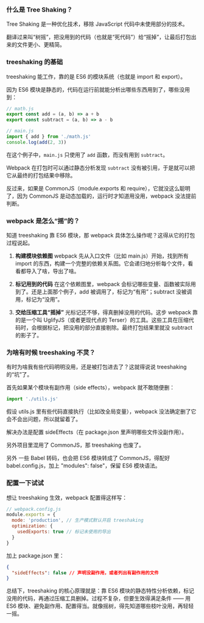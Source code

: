 ### 什么是 Tree Shaking？

Tree Shaking 是一种优化技术，移除 JavaScript 代码中未使用部分的技术。

翻译过来叫“树摇”，把没用到的代码（也就是“死代码”）给“摇掉”，让最后打包出来的文件更小、更精简。



### treeshaking 的基础

treeshaking 能工作，靠的是 ES6 的模块系统（也就是 import 和 export）。

因为 ES6 模块是静态的，代码在运行前就能分析出哪些东西用到了，哪些没用到：

```js
// math.js
export const add = (a, b) => a + b
export const subtract = (a, b) => a - b

// main.js
import { add } from './math.js'
console.log(add(2, 3))
```

在这个例子中，`main.js` 只使用了 `add` 函数，而没有用到 `subtract`。

Webpack 在打包时可以通过静态分析发现 `subtract` 没有被引用，于是就可以把它从最终的打包结果中移除。

反过来，如果是 CommonJS（module.exports 和 require），它就没这么聪明了，因为 CommonJS 是动态加载的，运行时才知道用没用，webpack 没法提前判断。



### webpack 是怎么“摇”的？

知道 treeshaking 靠 ES6 模块，那 webpack 具体怎么操作呢？这得从它的打包过程说起。

1. **构建模块依赖图**
    webpack 先从入口文件（比如 main.js）开始，找到所有 import 的东西，构建一个完整的依赖关系图。它会递归地分析每个文件，看看都导入了啥，导出了啥。

2. **标记用到的代码**
    在这个依赖图里，webpack 会标记哪些变量、函数被实际用到了。还是上面那个例子，add 被调用了，标记为“有用”；subtract 没被调用，标记为“没用”。

3. **交给压缩工具“摇掉”**
    光标记还不够，得真删掉没用的代码。这步 webpack 靠的是一个叫 UglifyJS（或者更现代点的 Terser）的工具。这些工具在压缩代码时，会根据标记，把没用的部分直接剔除。最终打包结果里就没 subtract 的影子了。



### 为啥有时候 treeshaking 不灵？

有时为啥我有些代码明明没用，还是被打包进去了？这就得说说 treeshaking 的“坑”了。

首先如果某个模块有副作用（side effects），webpack 就不敢随便删：

```js
import './utils.js'
```

假设 utils.js 里有些代码直接执行（比如改全局变量），webpack 没法确定删了它会不会出问题，所以就留着了。

解决办法是配置 sideEffects（在 package.json 里声明哪些文件没副作用）。

另外项目里混用了 CommonJS，那 treeshaking 也废了。

另外 一些 Babel 转码，也会把 ES6 模块转成了 CommonJS，得配好 babel.config.js，加上 "modules": false"，保留 ES6 模块语法。



### 配置一下试试

想让 treeshaking 生效，webpack 配置得这样写：

```js
// webpack.config.js
module.exports = {
  mode: 'production', // 生产模式默认开启 treeshaking
  optimization: {
    usedExports: true // 标记未使用的导出
  }
}
```

加上 package.json 里：

```json
{
  "sideEffects": false // 声明没副作用，或者列出有副作用的文件
}
```



总结下，treeshaking 的核心原理就是：靠 ES6 模块的静态特性分析依赖，标记没用的代码，再通过压缩工具删掉。过程不复杂，但要生效得满足条件 —— 用 ES6 模块、避免副作用、配置得当。就像摇树，得先知道哪些枝叶没用，再轻轻一摇。

